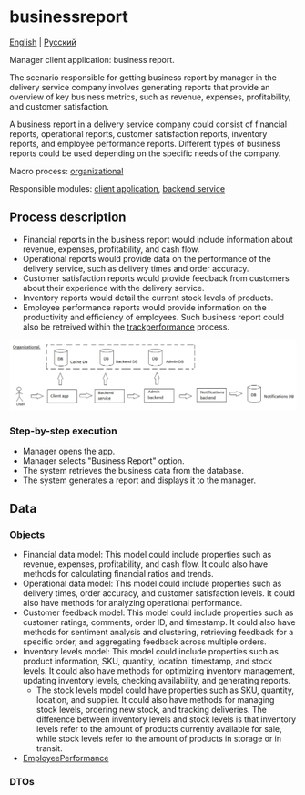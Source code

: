 # businessreport

[English](businessreport.md) | [Русский](businessreport.ru.md)

Manager client application: business report.

The scenario responsible for getting business report by manager in the delivery service company involves generating reports that provide an overview of key business metrics, such as revenue, expenses, profitability, and customer satisfaction.

A business report in a delivery service company could consist of financial reports, operational reports, customer satisfaction reports, inventory reports, and employee performance reports. 
Different types of business reports could be used depending on the specific needs of the company.

Macro process: [organizational](../../macroprocesses/organizational.md)

Responsible modules: [client application](../../frontend/managerclient.md), [backend service](../../backend/managerbackend.md)

## Process description

- Financial reports in the business report would include information about revenue, expenses, profitability, and cash flow. 
- Operational reports would provide data on the performance of the delivery service, such as delivery times and order accuracy. 
- Customer satisfaction reports would provide feedback from customers about their experience with the delivery service. 
- Inventory reports would detail the current stock levels of products. 
- Employee performance reports would provide information on the productivity and efficiency of employees. Such business report could also be retreived within the [trackperformance](trackperformance.md) process.

![organizational_overall](../../img/organizational_overall.png)

### Step-by-step execution

- Manager opens the app.
- Manager selects "Business Report" option.
- The system retrieves the business data from the database.
- The system generates a report and displays it to the manager.

## Data 

### Objects 

- Financial data model: This model could include properties such as revenue, expenses, profitability, and cash flow. It could also have methods for calculating financial ratios and trends.
- Operational data model: This model could include properties such as delivery times, order accuracy, and customer satisfaction levels. It could also have methods for analyzing operational performance.
- Customer feedback model: This model could include properties such as customer ratings, comments, order ID, and timestamp. It could also have methods for sentiment analysis and clustering, retrieving feedback for a specific order, and aggregating feedback across multiple orders.
- Inventory levels model: This model could include properties such as product information, SKU, quantity, location, timestamp, and stock levels. It could also have methods for optimizing inventory management, updating inventory levels, checking availability, and generating reports.
    - The stock levels model could have properties such as SKU, quantity, location, and supplier. It could also have methods for managing stock levels, ordering new stock, and tracking deliveries. The difference between inventory levels and stock levels is that inventory levels refer to the amount of products currently available for sale, while stock levels refer to the amount of products in storage or in transit.
- [EmployeePerformance](https://github.com/alexeysp11/workflow-lib/blob/main/docs/Models/Business/InformationSystem/EmployeePerformance.md)

### DTOs

